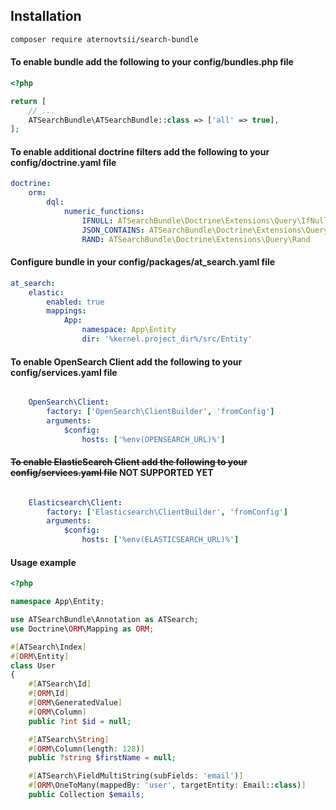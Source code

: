 ## Installation
```bash
composer require aternovtsii/search-bundle
```

#### To enable bundle add the following to your config/bundles.php file
```php
<?php

return [
    // ...
    ATSearchBundle\ATSearchBundle::class => ['all' => true],
];
```
#### To enable additional doctrine filters add the following to your config/doctrine.yaml file
```yaml
doctrine:
    orm:
        dql:
            numeric_functions:
                IFNULL: ATSearchBundle\Doctrine\Extensions\Query\IfNull
                JSON_CONTAINS: ATSearchBundle\Doctrine\Extensions\Query\JsonContains
                RAND: ATSearchBundle\Doctrine\Extensions\Query\Rand

```
#### Configure bundle in your config/packages/at_search.yaml file
```yaml
at_search:
    elastic:
        enabled: true
        mappings:
            App:
                namespace: App\Entity
                dir: '%kernel.project_dir%/src/Entity'


```

#### To enable OpenSearch Client add the following to your config/services.yaml file

```yaml

    OpenSearch\Client:
        factory: ['OpenSearch\ClientBuilder', 'fromConfig']
        arguments:
            $config:
                hosts: ['%env(OPENSEARCH_URL)%']
```

#### ~~To enable ElasticSearch Client add the following to your config/services.yaml file~~ NOT SUPPORTED YET
```yaml

    Elasticsearch\Client:
        factory: ['Elasticsearch\ClientBuilder', 'fromConfig']
        arguments:
            $config:
                hosts: ['%env(ELASTICSEARCH_URL)%']
```

#### Usage example

```php
<?php

namespace App\Entity;

use ATSearchBundle\Annotation as ATSearch;
use Doctrine\ORM\Mapping as ORM;

#[ATSearch\Index]
#[ORM\Entity]
class User
{
    #[ATSearch\Id]
    #[ORM\Id]
    #[ORM\GeneratedValue]
    #[ORM\Column]
    public ?int $id = null;

    #[ATSearch\String]
    #[ORM\Column(length: 128)]
    public ?string $firstName = null;

    #[ATSearch\FieldMultiString(subFields: 'email')]
    #[ORM\OneToMany(mappedBy: 'user', targetEntity: Email::class)]
    public Collection $emails;
```